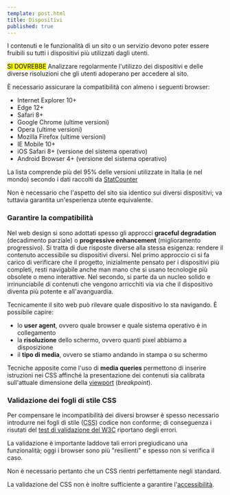 ```yaml
---
template: post.html
title: Dispositivi
published: true
---
```


I contenuti e le funzionalità di un sito o un servizio devono poter essere fruibili
su tutti i dispositivi più utilizzati dagli utenti.

<div class="lg-callout lg-callout-should">
<mark>SI DOVREBBE</mark>
Analizzare regolarmente l'utilizzo dei dispositivi e delle diverse risoluzioni
che gli utenti adoperano per accedere al sito.
</div>

<!-- <div class="lg-callout lg-callout-must">
<mark>SI DEVE</mark> -->

È necessario assicurare la compatibilità con almeno i seguenti browser:

- Internet Explorer 10+
- Edge 12+
- Safari 8+
- Google Chrome (ultime versioni)
- Opera (ultime versioni)
- Mozilla Firefox (ultime versioni)
- IE Mobile	10+
- iOS Safari 8+ (versione del sistema operativo)
- Android	Browser 4+ (versione del sistema operativo)

<!-- </div> -->

La lista comprende più del 95% delle versioni utilizzate in Italia (e nel mondo)
secondo i dati raccolti da [StatCounter](http://gs.statcounter.com/#browser-IT-monthly-201506-201606)

Non è necessario che l'aspetto del sito sia identico sui diversi dispositivi;
va tuttavia garantita un'esperienza utente equivalente.

<!-- Per versioni di Explorer inferiori alla 10 si consiglia un supporto
-- funzionale (contenuti accessibili) ma non necessariamente conforme
-- (l'esperienza utente può esser qualitativamente inferiore).
-->

### Garantire la compatibilità

Nel web design si sono adottati spesso gli approcci **graceful degradation** (decadimento parziale) o **progressive enhancement**
(miglioramento progressivo). Si tratta di due risposte diverse alla stessa esigenza: rendere il contenuto accessibile su dispositivi diversi. Nel primo approccio ci si fa carico di verificare che il progetto, inizialmente pensato per i dispositivi più completi, resti navigabile anche man mano che si usano tecnologie più obsolete o meno interattive. Nel secondo, si parte da un nucleo solido e irrinunciabile di contenuti che vengono arricchiti via via che il dispositivo diventa più potente e all'avanguardia.

 Tecnicamente il sito web può rilevare quale dispositivo lo sta navigando. È possibile capire:
 - lo **user agent**, ovvero quale browser e quale sistema operativo è in collegamento
 - la **risoluzione** dello schermo, ovvero quanti pixel abbiamo a disposizione
 - il **tipo di media**, ovvero se stiamo andando in stampa o su schermo

Tecniche apposite come l'uso di **media queries** permettono di inserire istruzioni nei CSS affinché
la presentazione dei contenuti sia calibrata sull'attuale dimensione della [viewport](/linee-guida/glossario) (*breakpoint*).

### Validazione dei fogli di stile CSS

Per compensare le incompatibilità dei diversi browser è spesso necessario introdurre nei fogli di stile
(<abbr title="Cascading Style Sheets">CSS</abbr>) codice non conforme; di conseguenza i risutati del
[test di validazione del W3C](https://jigsaw.w3.org/css-validator/) riportano degli errori.

La validazione è importante laddove tali errori pregiudicano una funzionalità;
oggi i browser sono più "resilienti" e spesso non si verifica il caso.

Non è necessario pertanto che un CSS rientri perfettamente negli standard.

La validazione del CSS non è inoltre sufficiente a garantire l'[accessibilità](/linee-guida/accessibilita).
